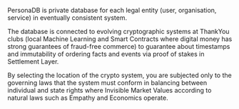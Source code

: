 PersonaDB is private database for each legal entity (user, organisation, service) in eventually consistent system.

The database is connected to evolving cryptographic systems at ThankYou clubs (local Machine Learning and Smart Contracts where digital money has strong guarantees of fraud-free commerce) to guarantee about timestamps and immutability of ordering facts and events via proof of stakes in Settlement Layer.

By selecting the location of the crypto system, you are subjected only to the governing laws that the system must conform in balancing between individual and state rights where Invisible Market Values according to natural laws such as Empathy and Economics operate.
